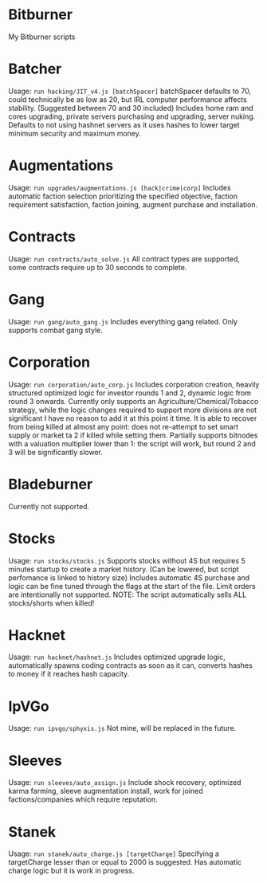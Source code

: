 # Bitburner
My Bitburner scripts

# Batcher
Usage:
`run hacking/JIT_v4.js [batchSpacer]`
batchSpacer defaults to 70, could technically be as low as 20, but IRL computer performance affects stability. (Suggested between 70 and 30 included)
Includes home ram and cores upgrading, private servers purchasing and upgrading, server nuking.
Defaults to not using hashnet servers as it uses hashes to lower target minimum security and maximum money.

# Augmentations
Usage:
`run upgrades/augmentations.js [hack|crime|corp]`
Includes automatic faction selection prioritizing the specified objective, faction requirement satisfaction, faction joining, augment purchase and installation.

# Contracts
Usage:
`run contracts/auto_solve.js`
All contract types are supported, some contracts require up to 30 seconds to complete.

# Gang
Usage:
`run gang/auto_gang.js`
Includes everything gang related.
Only supports combat gang style.

# Corporation
Usage:
`run corporation/auto_corp.js`
Includes corporation creation, heavily structured optimized logic for investor rounds 1 and 2, dynamic logic from round 3 onwards.
Currently only supports an Agriculture/Chemical/Tobacco strategy, while the logic changes required to support more divisions are not significant I have no reason to add it at this point it time.
It is able to recover from being killed at almost any point: does not re-attempt to set smart supply or market ta 2 if killed while setting them.
Partially supports bitnodes with a valuation multiplier lower than 1: the script will work, but round 2 and 3 will be significantly slower.

# Bladeburner
Currently not supported.

# Stocks
Usage:
`run stocks/stocks.js`
Supports stocks without 4S but requires 5 minutes startup to create a market history. (Can be lowered, but script perfomance is linked to history size)
Includes automatic 4S purchase and logic can be fine tuned through the flags at the start of the file.
Limit orders are intentionally not supported.
NOTE: The script automatically sells ALL stocks/shorts when killed!

# Hacknet
Usage:
`run hacknet/hashnet.js`
Includes optimized upgrade logic, automatically spawns coding contracts as soon as it can, converts hashes to money if it reaches hash capacity.

# IpVGo 
Usage: 
`run ipvgo/sphyxis.js`
Not mine, will be replaced in the future.

# Sleeves
Usage:
`run sleeves/auto_assign.js`
Include shock recovery, optimized karma farming, sleeve augmentation install, work for joined factions/companies which require reputation.

# Stanek
Usage:
`run stanek/auto_charge.js [targetCharge]`
Specifying a targetCharge lesser than or equal to 2000 is suggested.
Has automatic charge logic but it is work in progress.
